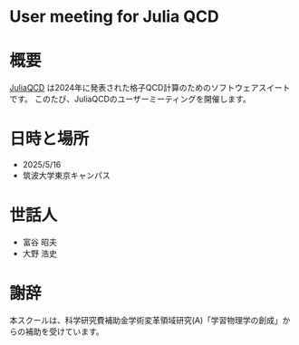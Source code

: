 # User meeting for Julia QCD

# 概要
[JuliaQCD](https://github.com/JuliaQCD) は2024年に発表された格子QCD計算のためのソフトウェアスイートです。
このたび、JuliaQCDのユーザーミーティングを開催します。

# 日時と場所
- 2025/5/16
- 筑波大学東京キャンパス

# 世話人
- 富谷 昭夫
- 大野 浩史

# 謝辞
本スクールは、科学研究費補助金学術変革領域研究(A)「学習物理学の創成」からの補助を受けています。
